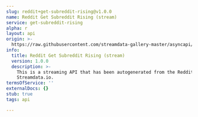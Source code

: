 ```yaml
---
slug: reddit+get-subreddit-rising@v1.0.0
name: Reddit Get Subreddit Rising (stream)
service: get-subreddit-rising
alpha: r
layout: api
origin: >-
  https://raw.githubusercontent.com/streamdata-gallery-master/asyncapi/master/_listings/reddit/reddit-get-subreddit-rising-stream-async.md
info:
  title: Reddit Get Subreddit Rising (stream)
  version: 1.0.0
  description: >-
    This is a streaming API that has been autogenerated from the Reddit using
    Streamdata.io.
termsOfService: ''
externalDocs: {}
stub: true
tags: api

---
```

